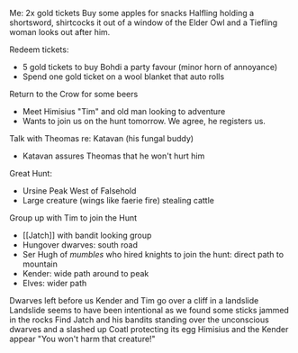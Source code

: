 Me: 2x gold tickets
Buy some apples for snacks
Halfling holding a shortsword, shirtcocks it out of a window of the Elder Owl and a Tiefling woman looks out after him. 

Redeem tickets:
- 5 gold tickets to buy Bohdi a party favour (minor horn of annoyance)
- Spend one gold ticket on a wool blanket that auto rolls

Return to the Crow for some beers
- Meet Himisius "Tim" and old man looking to adventure
- Wants to join us on the hunt tomorrow. We agree, he registers us.

Talk with Theomas re: Katavan (his fungal buddy)
- Katavan assures Theomas that he won't hurt him

Great Hunt:
- Ursine Peak West of Falsehold 
- Large creature (wings like faerie fire) stealing cattle

Group up with Tim to join the Hunt
- [[Jatch]] with bandit looking group
- Hungover dwarves: south road
- Ser Hugh of *mumbles* who hired knights to join the hunt: direct path to mountain
- Kender: wide path around to peak
- Elves: wider path

Dwarves left before us
Kender and Tim go over a cliff in a landslide
Landslide seems to have been intentional as we found some sticks jammed in the rocks
Find Jatch and his bandits standing over the unconscious dwarves and a slashed up Coatl protecting its egg
Himisius and the Kender appear "You won't harm that creature!"



